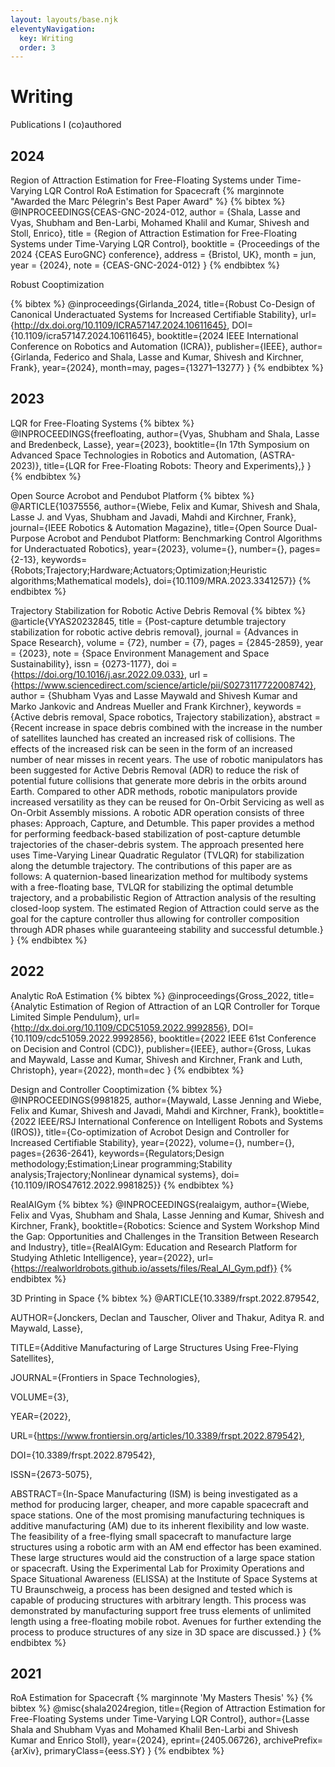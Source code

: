 ```yaml
---
layout: layouts/base.njk
eleventyNavigation:
  key: Writing
  order: 3
---
```

# Writing
Publications I (co)authored

## 2024

Region of Attraction Estimation for Free-Floating Systems under Time-Varying LQR Control
RoA Estimation for Spacecraft {% marginnote  "Awarded the Marc Pélegrin's Best Paper Award" %}
{% bibtex %}
@INPROCEEDINGS{CEAS-GNC-2024-012,
    author = {Shala, Lasse and Vyas, Shubham and Ben-Larbi, Mohamed Khalil and Kumar, Shivesh and Stoll, Enrico},
    title = {Region of Attraction Estimation for Free-Floating Systems under Time-Varying LQR Control},
    booktitle = {Proceedings of the 2024 {CEAS EuroGNC} conference},
    address = {Bristol, UK},
    month = jun,
    year = {2024},
    note = {CEAS-GNC-2024-012}
}
{% endbibtex %}

Robust Cooptimization

{% bibtex %}
@inproceedings{Girlanda_2024,
   title={Robust Co-Design of Canonical Underactuated Systems for Increased Certifiable Stability},
   url={http://dx.doi.org/10.1109/ICRA57147.2024.10611645},
   DOI={10.1109/icra57147.2024.10611645},
   booktitle={2024 IEEE International Conference on Robotics and Automation (ICRA)},
   publisher={IEEE},
   author={Girlanda, Federico and Shala, Lasse and Kumar, Shivesh and Kirchner, Frank},
   year={2024},
   month=may, pages={13271–13277} }
{% endbibtex %}

## 2023
LQR for Free-Floating Systems
{% bibtex %}
@INPROCEEDINGS{freefloating,
author={Vyas, Shubham and Shala, Lasse and Bredenbeck, Lasse},
year={2023},
booktitle={In 17th Symposium on Advanced Space Technologies in Robotics and Automation, (ASTRA-2023)},
title={LQR for Free-Floating Robots: Theory and Experiments},}
}
{% endbibtex %}

Open Source Acrobot and Pendubot Platform
{% bibtex %}
@ARTICLE{10375556,
  author={Wiebe, Felix and Kumar, Shivesh and Shala, Lasse J. and Vyas, Shubham and Javadi, Mahdi and Kirchner, Frank},
  journal={IEEE Robotics & Automation Magazine},
  title={Open Source Dual-Purpose Acrobot and Pendubot Platform: Benchmarking Control Algorithms for Underactuated Robotics},
  year={2023},
  volume={},
  number={},
  pages={2-13},
  keywords={Robots;Trajectory;Hardware;Actuators;Optimization;Heuristic algorithms;Mathematical models},
  doi={10.1109/MRA.2023.3341257}}
{% endbibtex %}

Trajectory Stabilization for Robotic Active Debris Removal
{% bibtex %}
@article{VYAS20232845,
title = {Post-capture detumble trajectory stabilization for robotic active debris removal},
journal = {Advances in Space Research},
volume = {72},
number = {7},
pages = {2845-2859},
year = {2023},
note = {Space Environment Management and Space Sustainability},
issn = {0273-1177},
doi = {https://doi.org/10.1016/j.asr.2022.09.033},
url = {https://www.sciencedirect.com/science/article/pii/S0273117722008742},
author = {Shubham Vyas and Lasse Maywald and Shivesh Kumar and Marko Jankovic and Andreas Mueller and Frank Kirchner},
keywords = {Active debris removal, Space robotics, Trajectory stabilization},
abstract = {Recent increase in space debris combined with the increase in the number of satellites launched has created an increased risk of collisions. The effects of the increased risk can be seen in the form of an increased number of near misses in recent years. The use of robotic manipulators has been suggested for Active Debris Removal (ADR) to reduce the risk of potential future collisions that generate more debris in the orbits around Earth. Compared to other ADR methods, robotic manipulators provide increased versatility as they can be reused for On-Orbit Servicing as well as On-Orbit Assembly missions. A robotic ADR operation consists of three phases: Approach, Capture, and Detumble. This paper provides a method for performing feedback-based stabilization of post-capture detumble trajectories of the chaser-debris system. The approach presented here uses Time-Varying Linear Quadratic Regulator (TVLQR) for stabilization along the detumble trajectory. The contributions of this paper are as follows: A quaternion-based linearization method for multibody systems with a free-floating base, TVLQR for stabilizing the optimal detumble trajectory, and a probabilistic Region of Attraction analysis of the resulting closed-loop system. The estimated Region of Attraction could serve as the goal for the capture controller thus allowing for controller composition through ADR phases while guaranteeing stability and successful detumble.}
}
{% endbibtex %}

## 2022

Analytic RoA Estimation
{% bibtex %}
@inproceedings{Gross_2022,
   title={Analytic Estimation of Region of Attraction of an LQR Controller for Torque Limited Simple Pendulum},
   url={http://dx.doi.org/10.1109/CDC51059.2022.9992856},
   DOI={10.1109/cdc51059.2022.9992856},
   booktitle={2022 IEEE 61st Conference on Decision and Control (CDC)},
   publisher={IEEE},
   author={Gross, Lukas and Maywald, Lasse and Kumar, Shivesh and Kirchner, Frank and Luth, Christoph},
   year={2022},
   month=dec }
{% endbibtex %}

Design and Controller Cooptimization
{% bibtex %}
@INPROCEEDINGS{9981825,
  author={Maywald, Lasse Jenning and Wiebe, Felix and Kumar, Shivesh and Javadi, Mahdi and Kirchner, Frank},
  booktitle={2022 IEEE/RSJ International Conference on Intelligent Robots and Systems (IROS)},
  title={Co-optimization of Acrobot Design and Controller for Increased Certifiable Stability},
  year={2022},
  volume={},
  number={},
  pages={2636-2641},
  keywords={Regulators;Design methodology;Estimation;Linear programming;Stability analysis;Trajectory;Nonlinear dynamical systems},
  doi={10.1109/IROS47612.2022.9981825}}
{% endbibtex %}


RealAIGym
{% bibtex %}
@INPROCEEDINGS{realaigym,
	author={Wiebe, Felix and Vyas, Shubham and Shala, Lasse Jenning and Kumar, Shivesh and Kirchner, Frank},
booktitle={Robotics: Science and System Workshop Mind the Gap: Opportunities and Challenges in the Transition Between Research and Industry},
title={RealAIGym: Education and Research Platform for Studying Athletic Intelligence},
year={2022},
url={https://realworldrobots.github.io/assets/files/Real_AI_Gym.pdf}}
{% endbibtex %}

3D Printing in Space
{% bibtex %}
@ARTICLE{10.3389/frspt.2022.879542,
  
AUTHOR={Jonckers, Declan and Tauscher, Oliver and Thakur, Aditya R. and Maywald, Lasse},   
	 
TITLE={Additive Manufacturing of Large Structures Using Free-Flying Satellites},      
	
JOURNAL={Frontiers in Space Technologies},      
	
VOLUME={3},           
	
YEAR={2022},      
	  
URL={https://www.frontiersin.org/articles/10.3389/frspt.2022.879542},       
	
DOI={10.3389/frspt.2022.879542},      
	
ISSN={2673-5075},   
   
ABSTRACT={In-Space Manufacturing (ISM) is being investigated as a method for producing larger, cheaper, and more capable spacecraft and space stations. One of the most promising manufacturing techniques is additive manufacturing (AM) due to its inherent flexibility and low waste. The feasibility of a free-flying small spacecraft to manufacture large structures using a robotic arm with an AM end effector has been examined. These large structures would aid the construction of a large space station or spacecraft. Using the Experimental Lab for Proximity Operations and Space Situational Awareness (ELISSA) at the Institute of Space Systems at TU Braunschweig, a process has been designed and tested which is capable of producing structures with arbitrary length. This process was demonstrated by manufacturing support free truss elements of unlimited length using a free-floating mobile robot. Avenues for further extending the process to produce structures of any size in 3D space are discussed.}
}
{% endbibtex %}


## 2021
RoA Estimation for Spacecraft {% marginnote  'My Masters Thesis' %}
{% bibtex %}
@misc{shala2024region,
      title={Region of Attraction Estimation for Free-Floating Systems under Time-Varying LQR Control},
      author={Lasse Shala and Shubham Vyas and Mohamed Khalil Ben-Larbi and Shivesh Kumar and Enrico Stoll},
      year={2024},
      eprint={2405.06726},
      archivePrefix={arXiv},
      primaryClass={eess.SY}
}
{% endbibtex %}
